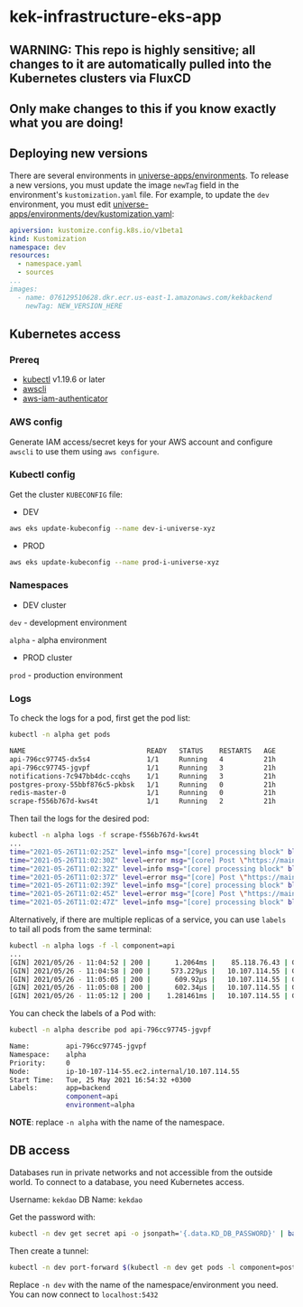 # kek-infrastructure-eks-app
## WARNING: This repo is highly sensitive; all changes to it are automatically pulled into the Kubernetes clusters via FluxCD
## Only make changes to this if you know exactly what you are doing!

## Deploying new versions

There are several environments in [universe-apps/environments](universe-apps/environments). To release a new versions, you must update the image `newTag` field in the environment's `kustomization.yaml` file. For example, to update the `dev` environment, you must edit [universe-apps/environments/dev/kustomization.yaml](universe-apps/environments/dev/kustomization.yaml):

``` yaml
apiversion: kustomize.config.k8s.io/v1beta1
kind: Kustomization
namespace: dev
resources:
  - namespace.yaml
  - sources
...
images:
  - name: 076129510628.dkr.ecr.us-east-1.amazonaws.com/kekbackend
    newTag: NEW_VERSION_HERE
```

## Kubernetes access

### Prereq

* [kubectl](https://kubernetes.io/docs/tasks/tools/) v1.19.6 or later
* [awscli](https://docs.aws.amazon.com/cli/latest/userguide/install-cliv2.html)
* [aws-iam-authenticator](https://docs.aws.amazon.com/eks/latest/userguide/install-aws-iam-authenticator.html)

### AWS config

Generate IAM access/secret keys for your AWS account and configure `awscli` to use them using `aws configure`.

### Kubectl config

Get the cluster `KUBECONFIG` file:

* DEV

``` sh
aws eks update-kubeconfig --name dev-i-universe-xyz
```

* PROD

``` sh
aws eks update-kubeconfig --name prod-i-universe-xyz
```

### Namespaces

* DEV cluster

`dev` - development environment

`alpha` - alpha environment

* PROD cluster

`prod` - production environment

### Logs

To check the logs for a pod, first get the pod list:

``` sh
kubectl -n alpha get pods

NAME                              READY   STATUS    RESTARTS   AGE
api-796cc97745-dx5s4              1/1     Running   4          21h
api-796cc97745-jgvpf              1/1     Running   3          21h
notifications-7c947bb4dc-ccqhs    1/1     Running   3          21h
postgres-proxy-55bbf876c5-pkbsk   1/1     Running   0          21h
redis-master-0                    1/1     Running   0          21h
scrape-f556b767d-kws4t            1/1     Running   2          21h
```

Then tail the logs for the desired pod:

``` sh
kubectl -n alpha logs -f scrape-f556b767d-kws4t
...
time="2021-05-26T11:02:25Z" level=info msg="[core] processing block" block=12508123
time="2021-05-26T11:02:30Z" level=error msg="[core] Post \"https://mainnet.infura.io/v3/25763b5ba15644a8b3079d3ee755bce5\": context deadline exceeded (Client.Timeout exceeded while awaiting headers)" block=12508123
time="2021-05-26T11:02:32Z" level=info msg="[core] processing block" block=12508119
time="2021-05-26T11:02:37Z" level=error msg="[core] Post \"https://mainnet.infura.io/v3/25763b5ba15644a8b3079d3ee755bce5\": context deadline exceeded (Client.Timeout exceeded while awaiting headers)" block=12508119
time="2021-05-26T11:02:39Z" level=info msg="[core] processing block" block=12508123
time="2021-05-26T11:02:45Z" level=error msg="[core] Post \"https://mainnet.infura.io/v3/25763b5ba15644a8b3079d3ee755bce5\": context deadline exceeded (Client.Timeout exceeded while awaiting headers)" block=12508123
time="2021-05-26T11:02:47Z" level=info msg="[core] processing block" block=12508119
```

Alternatively, if there are multiple replicas of a service, you can use `labels` to tail all pods from the same terminal:

``` sh
kubectl -n alpha logs -f -l component=api
...
[GIN] 2021/05/26 - 11:04:52 | 200 |      1.2064ms |    85.118.76.43 | GET      /api/notifications/list?target=0x67b93852482113375666a310ac292D61dDD4bbb9
[GIN] 2021/05/26 - 11:04:58 | 200 |     573.229µs |   10.107.114.55 | GET      /health
[GIN] 2021/05/26 - 11:05:05 | 200 |      609.92µs |   10.107.114.55 | GET      /health
[GIN] 2021/05/26 - 11:05:08 | 200 |      602.34µs |   10.107.114.55 | GET      /health
[GIN] 2021/05/26 - 11:05:12 | 200 |    1.281461ms |   10.107.114.55 | GET      /health
```

You can check the labels of a Pod with:

``` sh
kubectl -n alpha describe pod api-796cc97745-jgvpf

Name:         api-796cc97745-jgvpf
Namespace:    alpha
Priority:     0
Node:         ip-10-107-114-55.ec2.internal/10.107.114.55
Start Time:   Tue, 25 May 2021 16:54:32 +0300
Labels:       app=backend
              component=api
              environment=alpha
```

**NOTE**: replace `-n alpha` with the name of the namespace.

## DB access

Databases run in private networks and not accessible from the outside world. To connect to a database, you need Kubernetes access.

Username: `kekdao`
DB Name: `kekdao`

Get the password with:

``` sh
kubectl -n dev get secret api -o jsonpath='{.data.KD_DB_PASSWORD}' | base64 --decode
```

Then create a tunnel:

``` sh
kubectl -n dev port-forward $(kubectl -n dev get pods -l component=postgres-proxy -o jsonpath='{.items[0].metadata.name}') 5432
```

Replace `-n dev` with the name of the namespace/environment you need. You can now connect to `localhost:5432`
